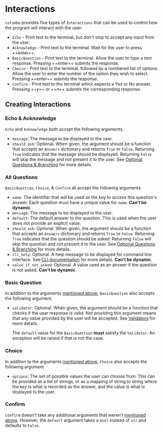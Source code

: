 # Interactions

`columbo` provides five types of `Interactions` that can be used to control how the program will interact with the user:

* `Echo` - Print text to the terminal, but don't stop to accept any input from the user.
* `Acknowledge` - Print text to the terminal. Wait for the user to press ++enter++.
* `BasicQuestion` - Print text to the terminal. Allow the user to type a text response. Pressing ++enter++ submits the
    response.
* `Choice` - Print text to the terminal, followed by a numbered list of options. Allow the user to enter the number
    of the option they wish to select. Pressing ++enter++ submits the response.
* `Confirm` - Print text to the terminal which expects a Yes or No answer. Pressing ++y++ or ++n++ submits the
    corresponding response.

## Creating Interactions

### Echo & Acknowledge

`Echo` and `Acknowledge` both accept the following arguments.

* `message`: The message to be displayed to the user.
* `should_ask`: Optional. When given, the argument should be a function that accepts an `Answers` dictionary and returns
    `True` or `False`. Returning `True` indicates that the message should be displayed. Returning `False` will skip the
    message and not present it to the user. See [Optional Questions & Branching][optional-questions] for more details.


### All Questions

`BasicQuestion`, `Choice`, & `Confirm` all accept the following arguments.

* `name`: The identifier that will be used as the key to access this question's answer. Each question must have a unique
    value for `name`. **Can't be dynamic**.
* `message`: The message to be displayed to the user.
* `default`: The default answer to the question. This is used when the user does not provide an explicit value.
* `should_ask`: Optional. When given, the argument should be a function that accepts an `Answers` dictionary and returns
    `True` or `False`. Returning `True` indicates that the question should be asked. Returning `False` will skip the
    question and not present it to the user. See [Optional Questions & Branching][optional-questions] for more details.
* `cli_help`: Optional. A help message to be displayed for command line interface. See
    [CLI documentation][command-line] for more details. **Can't be dynamic**.
* `value_if_not_asked`: Optional. A value used as an answer if the question is not asked. **Can't be dynamic**.

### Basic Question

In addition to the arguments [mentioned above](#all-questions), `BasicQuestion` also accepts the following argument.

* `validator`: Optional. When given, the argument should be a function that checks if the user response is valid. Not
    providing this argument means that any value provided by the user will be accepted. See
    [Validators][validators] for more details.

  The `default` value for the `BasicQuestion` **must** satisfy the `Validator`. An exception will be raised if that is
  not the case.

### Choice

In addition to the arguments [mentioned above](#all-questions), `Choice` also accepts the following argument.

* `options`: The set of possible values the user can choose from. This can be provided as a list of strings, or as
    a mapping of string to string where the key is what is recorded as the answer, and the 
    value is what is displayed to the user.

### Confirm

`Confirm` doesn't take any additional arguments that weren't [mentioned above](#all-questions). However, the `default`
argument takes a `bool` instead of `str` and defaults to `False`.

[optional-questions]: optional-questions-and-branching.md
[command-line]: command-line.md
[validators]: validators.md
